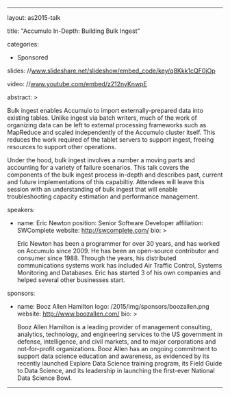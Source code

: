 ---

layout: as2015-talk

title: "Accumulo In-Depth: Building Bulk Ingest"

categories:
  - Sponsored

slides: //www.slideshare.net/slideshow/embed_code/key/q8Kkk1cQF0jOp

video: //www.youtube.com/embed/z212nyKnwpE

abstract: >

  <p>Bulk ingest enables Accumulo to import externally-prepared data into existing tables. Unlike ingest via batch writers, much of the work of organizing data can be left to external processing frameworks such as MapReduce and scaled independently of the Accumulo cluster itself. This reduces the work required of the
  tablet servers to support ingest, freeing resources to support other operations.</p>

  <p> Under the hood, bulk ingest involves a number a moving parts and accounting for a variety of failure scenarios. This talk covers the components of the bulk ingest process in-depth and describes past, current and future implementations of this capabiltiy. Attendees will leave this session with an understanding of bulk ingest that will enable troubleshooting capacity estimation and performance management.</p>

speakers:
  
  - name: Eric Newton
    position: Senior Software Developer
    affiliation: SWComplete
    website: http://swcomplete.com/
    bio: >

      Eric Newton has been a programmer for over 30 years, and has worked on Accumulo since 2009. He has been an open-source contributor and consumer since 1988. Through the years, his distributed communications systems work has included Air Traffic Control, Systems Monitoring and Databases. Eric has started 3 of his own companies and helped several other businesses start.

sponsors:
  
  - name: Booz Allen Hamilton
    logo: /2015/img/sponsors/boozallen.png
    website: http://www.boozallen.com/
    bio: >

      Booz Allen Hamilton is a leading provider of management consulting, analytics, technology, and engineering services to the US government in defense, intelligence, and civil markets, and to major corporations and not-for-profit organizations. Booz Allen has an ongoing commitment to support data science education and awareness, as evidenced by its recently launched Explore Data Science training program, its Field Guide to Data Science, and its leadership in launching the first-ever National Data Science Bowl.
---